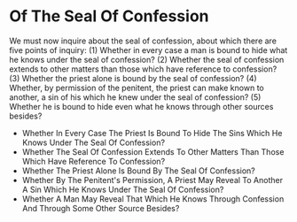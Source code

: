 # Of The Seal Of Confession

We must now inquire about the seal of confession, about which there are five points of inquiry:
(1) Whether in every case a man is bound to hide what he knows under the seal of confession?
(2) Whether the seal of confession extends to other matters than those which have reference to confession?
(3) Whether the priest alone is bound by the seal of confession?
(4) Whether, by permission of the penitent, the priest can make known to another, a sin of his which he knew under the seal of confession?
(5) Whether he is bound to hide even what he knows through other sources besides?

* Whether In Every Case The Priest Is Bound To Hide The Sins Which He Knows Under The Seal Of Confession?
* Whether The Seal Of Confession Extends To Other Matters Than Those Which Have Reference To Confession?
* Whether The Priest Alone Is Bound By The Seal Of Confession?
* Whether By The Penitent's Permission, A Priest May Reveal To Another A Sin Which He Knows Under The Seal Of Confession?
* Whether A Man May Reveal That Which He Knows Through Confession And Through Some Other Source Besides?